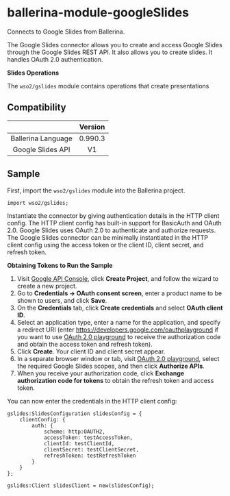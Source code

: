 # ballerina-module-googleSlides
Connects to Google Slides from Ballerina.

The Google Slides connector allows you to create and access Google Slides through the Google Slides REST API. It also allows you to create slides. It handles OAuth 2.0 authentication.

**Slides Operations**

The `wso2/gslides` module contains operations that create presentations

## Compatibility

|                             |       Version               |
|:---------------------------:|:---------------------------:|
| Ballerina Language          | 0.990.3                     |
| Google Slides      API      | V1                          |

## Sample

First, import the `wso2/gslides` module into the Ballerina project.

```ballerina
import wso2/gslides;
```

Instantiate the connector by giving authentication details in the HTTP client config. The HTTP client config has built-in support for BasicAuth and OAuth 2.0. Google Slides uses OAuth 2.0 to authenticate and authorize requests. The Google Slides connector can be minimally instantiated in the HTTP client config using the access token or the client ID, client secret, and refresh token.

**Obtaining Tokens to Run the Sample**

1. Visit [Google API Console](https://console.developers.google.com), click **Create Project**, and follow the wizard to create a new project.
2. Go to **Credentials -> OAuth consent screen**, enter a product name to be shown to users, and click **Save**.
3. On the **Credentials** tab, click **Create credentials** and select **OAuth client ID**. 
4. Select an application type, enter a name for the application, and specify a redirect URI (enter https://developers.google.com/oauthplayground if you want to use 
[OAuth 2.0 playground](https://developers.google.com/oauthplayground) to receive the authorization code and obtain the 
access token and refresh token). 
5. Click **Create**. Your client ID and client secret appear. 
6. In a separate browser window or tab, visit [OAuth 2.0 playground](https://developers.google.com/oauthplayground), select the required Google Slides scopes, and then click **Authorize APIs**.
7. When you receive your authorization code, click **Exchange authorization code for tokens** to obtain the refresh token and access token. 

You can now enter the credentials in the HTTP client config:
```ballerina
gslides:SlidesConfiguration slidesConfig = {
    clientConfig: {
        auth: {
            scheme: http:OAUTH2,
            accessToken: testAccessToken,
            clientId: testClientId,
            clientSecret: testClientSecret,
            refreshToken: testRefreshToken
        }
    }
};

gslides:Client slidesClient = new(slidesConfig);
```

